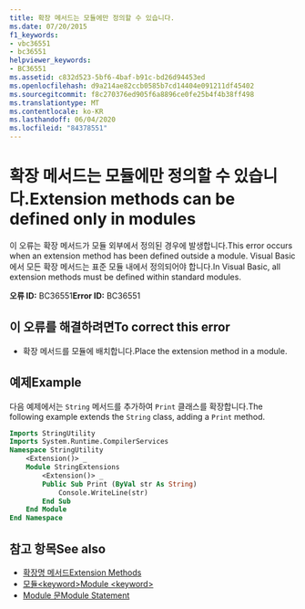 ```yaml
---
title: 확장 메서드는 모듈에만 정의할 수 있습니다.
ms.date: 07/20/2015
f1_keywords:
- vbc36551
- bc36551
helpviewer_keywords:
- BC36551
ms.assetid: c832d523-5bf6-4baf-b91c-bd26d94453ed
ms.openlocfilehash: d9a214ae82ccb0585b7cd14404e091211df45402
ms.sourcegitcommit: f8c270376ed905f6a8896ce0fe25b4f4b38ff498
ms.translationtype: MT
ms.contentlocale: ko-KR
ms.lasthandoff: 06/04/2020
ms.locfileid: "84378551"
---
```

# <a name="extension-methods-can-be-defined-only-in-modules"></a><span data-ttu-id="89728-102">확장 메서드는 모듈에만 정의할 수 있습니다.</span><span class="sxs-lookup"><span data-stu-id="89728-102">Extension methods can be defined only in modules</span></span>
<span data-ttu-id="89728-103">이 오류는 확장 메서드가 모듈 외부에서 정의된 경우에 발생합니다.</span><span class="sxs-lookup"><span data-stu-id="89728-103">This error occurs when an extension method has been defined outside a module.</span></span> <span data-ttu-id="89728-104">Visual Basic에서 모든 확장 메서드는 표준 모듈 내에서 정의되어야 합니다.</span><span class="sxs-lookup"><span data-stu-id="89728-104">In Visual Basic, all extension methods must be defined within standard modules.</span></span>  
  
 <span data-ttu-id="89728-105">**오류 ID:** BC36551</span><span class="sxs-lookup"><span data-stu-id="89728-105">**Error ID:** BC36551</span></span>  
  
## <a name="to-correct-this-error"></a><span data-ttu-id="89728-106">이 오류를 해결하려면</span><span class="sxs-lookup"><span data-stu-id="89728-106">To correct this error</span></span>  
  
- <span data-ttu-id="89728-107">확장 메서드를 모듈에 배치합니다.</span><span class="sxs-lookup"><span data-stu-id="89728-107">Place the extension method in a module.</span></span>  
  
## <a name="example"></a><span data-ttu-id="89728-108">예제</span><span class="sxs-lookup"><span data-stu-id="89728-108">Example</span></span>  
 <span data-ttu-id="89728-109">다음 예제에서는 `String` 메서드를 추가하여 `Print` 클래스를 확장합니다.</span><span class="sxs-lookup"><span data-stu-id="89728-109">The following example extends the `String` class, adding a `Print` method.</span></span>  
  
```vb  
Imports StringUtility  
Imports System.Runtime.CompilerServices  
Namespace StringUtility  
    <Extension()> _  
    Module StringExtensions  
        <Extension()> _  
        Public Sub Print (ByVal str As String)  
            Console.WriteLine(str)  
        End Sub  
    End Module  
End Namespace  
```  
  
## <a name="see-also"></a><span data-ttu-id="89728-110">참고 항목</span><span class="sxs-lookup"><span data-stu-id="89728-110">See also</span></span>

- [<span data-ttu-id="89728-111">확장명 메서드</span><span class="sxs-lookup"><span data-stu-id="89728-111">Extension Methods</span></span>](../programming-guide/language-features/procedures/extension-methods.md)
- [<span data-ttu-id="89728-112">모듈\<keyword></span><span class="sxs-lookup"><span data-stu-id="89728-112">Module \<keyword></span></span>](../language-reference/modifiers/module-keyword.md)
- [<span data-ttu-id="89728-113">Module 문</span><span class="sxs-lookup"><span data-stu-id="89728-113">Module Statement</span></span>](../language-reference/statements/module-statement.md)
